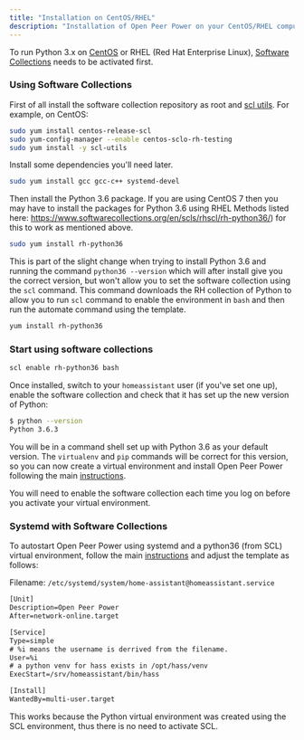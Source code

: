 ```yaml
---
title: "Installation on CentOS/RHEL"
description: "Installation of Open Peer Power on your CentOS/RHEL computer."
---
```


To run Python 3.x on [CentOS](https://www.centos.org/) or RHEL (Red Hat Enterprise Linux), [Software Collections](https://www.softwarecollections.org/en/scls/rhscl/rh-python36/) needs to be activated first.

### Using Software Collections

First of all install the software collection repository as root and [scl utils](https://access.redhat.com/documentation/en-US/Red_Hat_Developer_Toolset/1/html-single/Software_Collections_Guide/). For example, on CentOS:

```bash
sudo yum install centos-release-scl
sudo yum-config-manager --enable centos-sclo-rh-testing
sudo yum install -y scl-utils
```

Install some dependencies you'll need later.

```bash
sudo yum install gcc gcc-c++ systemd-devel
```

Then install the Python 3.6 package. If you are using CentOS 7 then you may have to install the packages for Python 3.6 using RHEL Methods listed here: https://www.softwarecollections.org/en/scls/rhscl/rh-python36/) for this to work as mentioned above.

```bash
sudo yum install rh-python36
```

This is part of the slight change when trying to install Python 3.6 and running the command `python36 --version` which will after install give you the correct version, but won't allow you to set the software collection using the `scl` command. This command downloads the RH collection of Python to allow you to run `scl` command to enable the environment in `bash` and then run the automate command using the template.

```bash
yum install rh-python36
```

### Start using software collections

```bash
scl enable rh-python36 bash
```

Once installed, switch to your `homeassistant` user (if you've set one up), enable the software collection and check that it has set up the new version of Python:

```bash
$ python --version
Python 3.6.3
```

You will be in a command shell set up with Python 3.6 as your default version. The `virtualenv` and `pip` commands will be correct for this version, so you can now create a virtual environment and install Open Peer Power following the main [instructions](/docs/installation/virtualenv/#step-4-set-up-the-virtualenv).

You will need to enable the software collection each time you log on before you activate your virtual environment.

### Systemd with Software Collections

To autostart Open Peer Power using systemd and a python36 (from SCL) virtual environment, follow the main [instructions](/docs/autostart/systemd/) and adjust the template as follows:

Filename: `/etc/systemd/system/home-assistant@homeassistant.service`
```txt
[Unit]
Description=Open Peer Power
After=network-online.target

[Service]
Type=simple
# %i means the username is derrived from the filename.
User=%i
# a python venv for hass exists in /opt/hass/venv
ExecStart=/srv/homeassistant/bin/hass

[Install]
WantedBy=multi-user.target
```

This works because the Python virtual environment was created using the SCL environment, thus there is no need to activate SCL.

